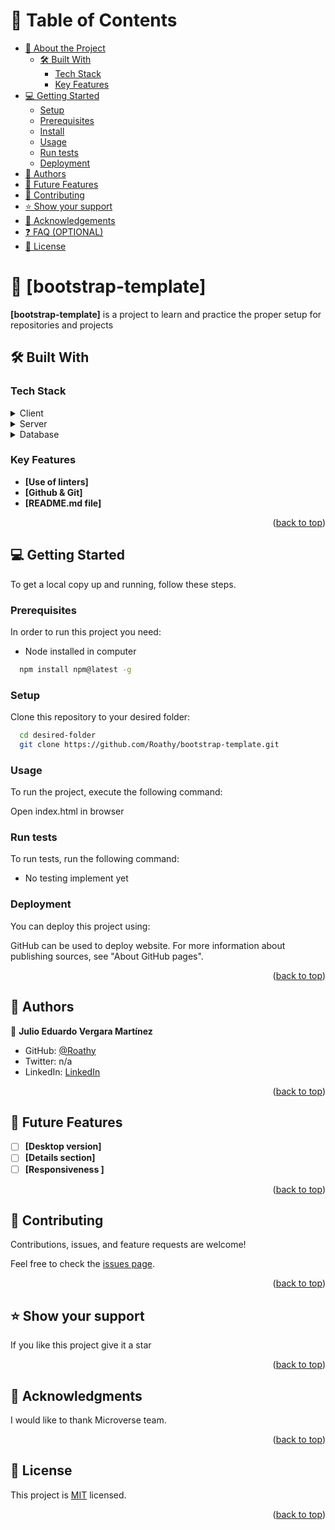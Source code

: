 <a name="readme-top"></a>

# 📗 Table of Contents

- [📖 About the Project](#about-project)
  - [🛠 Built With](#built-with)
    - [Tech Stack](#tech-stack)
    - [Key Features](#key-features)
- [💻 Getting Started](#getting-started)
  - [Setup](#setup)
  - [Prerequisites](#prerequisites)
  - [Install](#install)
  - [Usage](#usage)
  - [Run tests](#run-tests)
  - [Deployment](#deployment)
- [👥 Authors](#authors)
- [🔭 Future Features](#future-features)
- [🤝 Contributing](#contributing)
- [⭐️ Show your support](#support)
- [🙏 Acknowledgements](#acknowledgements)
- [❓ FAQ (OPTIONAL)](#faq)
- [📝 License](#license)

# 📖 [bootstrap-template] <a name="about-project"></a>

**[bootstrap-template]** is a project to learn and practice the proper setup for repositories and projects

## 🛠 Built With <a name="built-with"></a>

### Tech Stack <a name="tech-stack"></a>

<details>
  <summary>Client</summary>
  <ul>
    <li>HTML, CSS</li>
  </ul>
</details>

<details>
  <summary>Server</summary>
  <ul>
    <li></li>
  </ul>
</details>

<details>
<summary>Database</summary>
  <ul>
    <li></li>
  </ul>
</details>

### Key Features <a name="key-features"></a>

- **[Use of linters]**
- **[Github & Git]**
- **[README.md file]**

<p align="right">(<a href="#readme-top">back to top</a>)</p>

## 💻 Getting Started <a name="getting-started"></a>

To get a local copy up and running, follow these steps.

### Prerequisites

In order to run this project you need:

- Node installed in computer
```sh
  npm install npm@latest -g
```

### Setup

Clone this repository to your desired folder:

```sh
  cd desired-folder
  git clone https://github.com/Roathy/bootstrap-template.git
```

### Usage

To run the project, execute the following command:

Open index.html in browser

### Run tests

To run tests, run the following command:

- No testing implement yet

### Deployment

You can deploy this project using:

GitHub can be used to deploy website. For more information about publishing sources, see "About GitHub pages".

<p align="right">(<a href="#readme-top">back to top</a>)</p>

## 👥 Authors <a name="authors"></a>

👤 **Julio Eduardo Vergara Martínez**

- GitHub: [@Roathy](https://github.com/Roathy)
- Twitter: n/a
- LinkedIn: [LinkedIn](https://linkedin.com/in/julio-vergara-roathy)

<p align="right">(<a href="#readme-top">back to top</a>)</p>

## 🔭 Future Features <a name="future-features"></a>

- [ ] **[Desktop version]**
- [ ] **[Details section]**
- [ ] **[Responsiveness ]**

<p align="right">(<a href="#readme-top">back to top</a>)</p>

## 🤝 Contributing <a name="contributing"></a>
Contributions, issues, and feature requests are welcome!

Feel free to check the [issues page](https://github.com/Roathy/bootstrap-template/issues).

<p align="right">(<a href="#readme-top">back to top</a>)</p>

## ⭐️ Show your support <a name="support"></a>

If you like this project give it a star

<p align="right">(<a href="#readme-top">back to top</a>)</p>

## 🙏 Acknowledgments <a name="acknowledgements"></a>

I would like to thank Microverse team.

<p align="right">(<a href="#readme-top">back to top</a>)</p>

## 📝 License <a name="license"></a>

This project is [MIT](./MIT.md) licensed.

<p align="right">(<a href="#readme-top">back to top</a>)</p>

